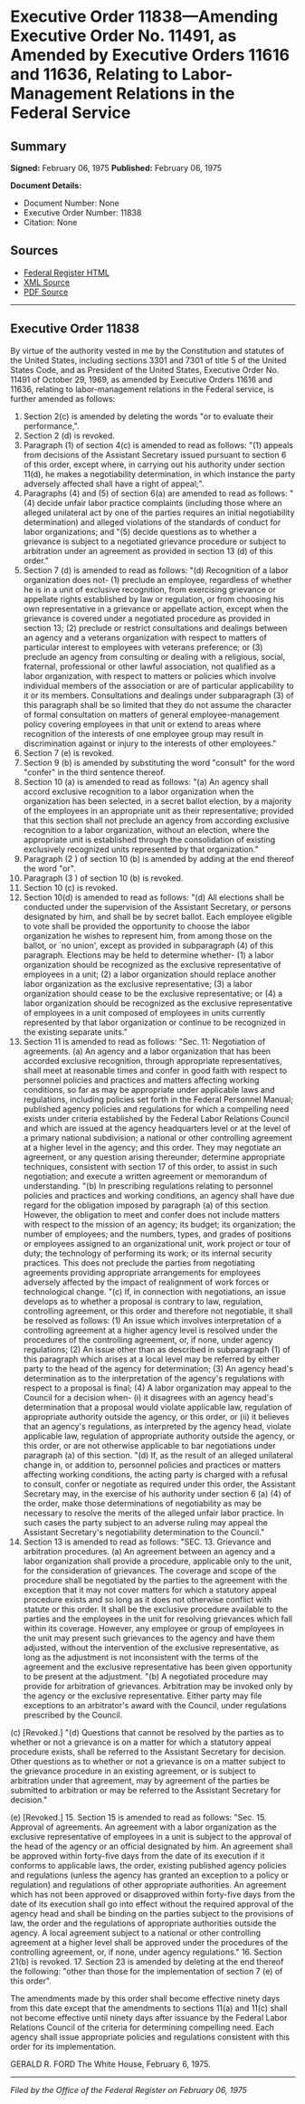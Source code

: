 # Executive Order 11838—Amending Executive Order No. 11491, as Amended by Executive Orders 11616 and 11636, Relating to Labor-Management Relations in the Federal Service

## Summary

**Signed:** February 06, 1975
**Published:** February 06, 1975

**Document Details:**
- Document Number: None
- Executive Order Number: 11838
- Citation: None

## Sources
- [Federal Register HTML](https://www.presidency.ucsb.edu/documents/executive-order-11838-amending-executive-order-no-11491-amended-executive-orders-11616-and)
- [XML Source](None)
- [PDF Source](None)

---

## Executive Order 11838

By virtue of the authority vested in me by the Constitution and statutes of the United States, including sections 3301 and 7301 of title 5 of the United States Code, and as President of the United States, Executive Order No. 11491 of October 29, 1969, as amended by Executive Orders 11616 and 11636, relating to labor-management relations in the Federal service, is further amended as follows:
1. Section 2(c) is amended by deleting the words "or to evaluate their performance,".
2. Section 2 (d) is revoked.
3. Paragraph (1) of section 4(c) is amended to read as follows:
"(1) appeals from decisions of the Assistant Secretary issued pursuant to section 6 of this order, except where, in carrying out his authority under section 11(d), he makes a negotiability determination, in which instance the party adversely affected shall have a right of appeal;".
4. Paragraphs (4) and (5) of section 6(a) are amended to read as follows:
"(4) decide unfair labor practice complaints (including those where an alleged unilateral act by one of the parties requires an initial negotiability determination) and alleged violations of the standards of conduct for labor organizations; and
"(5) decide questions as to whether a grievance is subject to a negotiated grievance procedure or subject to arbitration under an agreement as provided in section 13 (d) of this order."
5. Section 7 (d) is amended to read as follows:
"(d) Recognition of a labor organization does not-
    (1) preclude an employee, regardless of whether he is in a unit of exclusive recognition, from exercising grievance or appellate rights established by law or regulation, or from choosing his own representative in a grievance or appellate action, except when the grievance is covered under a negotiated procedure as provided in section 13;
    (2) preclude or restrict consultations and dealings between an agency and a veterans organization with respect to matters of particular interest to employees with veterans preference; or
    (3) preclude an agency from consulting or dealing with a religious, social, fraternal, professional or other lawful association, not qualified as a labor organization, with respect to matters or policies which involve individual members of the association or are of particular applicability to it or its members. Consultations and dealings under subparagraph (3) of this paragraph shall be so limited that they do not assume the character of formal consultation on matters of general employee-management policy covering employees in that unit or extend to areas where recognition of the interests of one employee group may result in discrimination against or injury to the interests of other employees."
6. Section 7 (e) is revoked.
7. Section 9 (b) is amended by substituting the word "consult" for the word "confer" in the third sentence thereof.
8. Section 10 (a) is amended to read as follows:
"(a) An agency shall accord exclusive recognition to a labor organization when the organization has been selected, in a secret ballot election, by a majority of the employees in an appropriate unit as their representative; provided that this section shall not preclude an agency from according exclusive recognition to a labor organization, without an election, where the appropriate unit is established through the consolidation of existing exclusively recognized units represented by that organization."
9. Paragraph (2 ) of section 10 (b) is amended by adding at the end thereof the word "or".
10. Paragraph (3 ) of section 10 (b) is revoked.
11. Section 10 (c) is revoked.
12. Section 10(d) is amended to read as follows:
"(d) All elections shall be conducted under the supervision of the Assistant Secretary, or persons designated by him, and shall be by secret ballot. Each employee eligible to vote shall be provided the opportunity to choose the labor organization he wishes to represent him, from among those on the ballot, or `no union', except as provided in subparagraph (4) of this paragraph. Elections may be held to determine whether-
    (1) a labor organization should be recognized as the exclusive representative of employees in a unit;
    (2) a labor organization should replace another labor organization as the exclusive representative;
    (3) a labor organization should cease to be the exclusive representative; or
    (4) a labor organization should be recognized as the exclusive representative of employees in a unit composed of employees in units currently represented by that labor organization or continue to be recognized in the existing separate units."
13. Section 11 is amended to read as follows:
"Sec. 11: Negotiation of agreements. (a) An agency and a labor organization that has been accorded exclusive recognition, through appropriate representatives, shall meet at reasonable times and confer in good faith with respect to personnel policies and practices and matters affecting working conditions, so far as may be appropriate under applicable laws and regulations, including policies set forth in the Federal Personnel Manual; published agency policies and regulations for which a compelling need exists under criteria established by the Federal Labor Relations Council and which are issued at the agency headquarters level or at the level of a primary national subdivision; a national or other controlling agreement at a higher level in the agency; and this order. They may negotiate an agreement, or any question arising thereunder; determine appropriate techniques, consistent with section 17 of this order, to assist in such negotiation; and execute a written agreement or memorandum of understanding.
"(b) In prescribing regulations relating to personnel policies and practices and working conditions, an agency shall have due regard for the obligation imposed by paragraph (a) of this section. However, the obligation to meet and confer does not include matters with respect to the mission of an agency; its budget; its organization; the number of employees; and the numbers, types, and grades of positions or employees assigned to an organizational unit, work project or tour of duty; the technology of performing its work; or its internal security practices. This does not preclude the parties from negotiating agreements providing appropriate arrangements for employees adversely affected by the impact of realignment of work forces or technological change.
"(c) If, in connection with negotiations, an issue develops as to whether a proposal is contrary to law, regulation, controlling agreement, or this order and therefore not negotiable, it shall be resolved as follows:
    (1) An issue which involves interpretation of a controlling agreement at a higher agency level is resolved under the procedures of the controlling agreement, or, if none, under agency regulations;
    (2) An issue other than as described in subparagraph (1) of this paragraph which arises at a local level may be referred by either party to the head of the agency for determination;
    (3) An agency head's determination as to the interpretation of the agency's regulations with respect to a proposal is final;
    (4) A labor organization may appeal to the Council for a decision when-
    (i) it disagrees with an agency head's determination that a proposal would violate applicable law, regulation of appropriate authority outside the agency, or this order, or
    (ii) it believes that an agency's regulations, as interpreted by the agency head, violate applicable law, regulation of appropriate authority outside the agency, or this order, or are not otherwise applicable to bar negotiations under paragraph (a) of this section.
"(d) If, as the result of an alleged unilateral change in, or addition to, personnel policies and practices or matters affecting working conditions, the acting party is charged with a refusal to consult, confer or negotiate as required under this order, the Assistant Secretary may, in the exercise of his authority under section 6 (a) (4) of the order, make those determinations of negotiability as may be necessary to resolve the merits of the alleged unfair labor practice. In such cases the party subject to an adverse ruling may appeal the Assistant Secretary's negotiability determination to the Council."
14. Section 13 is amended to read as follows:
"SEC. 13. Grievance and arbitration procedures. (a) An agreement between an agency and a labor organization shall provide a procedure, applicable only to the unit, for the consideration of grievances. The coverage and scope of the procedure shall be negotiated by the parties to the agreement with the exception that it may not cover matters for which a statutory appeal procedure exists and so long as it does not otherwise conflict with statute or this order. It shall be the exclusive procedure available to the parties and the employees in the unit for resolving grievances which fall within its coverage. However, any employee or group of employees in the unit may present such grievances to the agency and have them adjusted, without the intervention of the exclusive representative, as long as the adjustment is not inconsistent with the terms of the agreement and the exclusive representative has been given opportunity to be present at the adjustment.
"(b) A negotiated procedure may provide for arbitration of grievances. Arbitration may be invoked only by the agency or the exclusive representative. Either party may file exceptions to an arbitrator's award with the Council, under regulations prescribed by the Council.

(c) [Revoked.]
"(d) Questions that cannot be resolved by the parties as to whether or not a grievance is on a matter for which a statutory appeal procedure exists, shall be referred to the Assistant Secretary for decision. Other questions as to whether or not a grievance is on a matter subject to the grievance procedure in an existing agreement, or is subject to arbitration under that agreement, may by agreement of the parties be submitted to arbitration or may be referred to the Assistant Secretary for decision."

(e) [Revoked.]
15. Section 15 is amended to read as follows:
"Sec. 15. Approval of agreements. An agreement with a labor organization as the exclusive representative of employees in a unit is subject to the approval of the head of the agency or an official designated by him. An agreement shall be approved within forty-five days from the date of its execution if it conforms to applicable laws, the order, existing published agency policies and regulations (unless the agency has granted an exception to a policy or regulation) and regulations of other appropriate authorities. An agreement which has not been approved or disapproved within forty-five days from the date of its execution shall go into effect without the required approval of the agency head and shall be binding on the parties subject to the provisions of law, the order and the regulations of appropriate authorities outside the agency. A local agreement subject to a national or other controlling agreement at a higher level shall be approved under the procedures of the controlling agreement, or, if none, under agency regulations."
16. Section 21(b) is revoked.
17. Section 23 is amended by deleting at the end thereof the following:
"other than those for the implementation of section 7 (e) of this order".

The amendments made by this order shall become effective ninety days from this date except that the amendments to sections 11(a) and 11(c) shall not become effective until ninety days after issuance by the Federal Labor Relations Council of the criteria for determining compelling need. Each agency shall issue appropriate policies and regulations consistent with this order for its implementation.

GERALD R. FORD
The White House,
February 6, 1975.

---

*Filed by the Office of the Federal Register on February 06, 1975*
